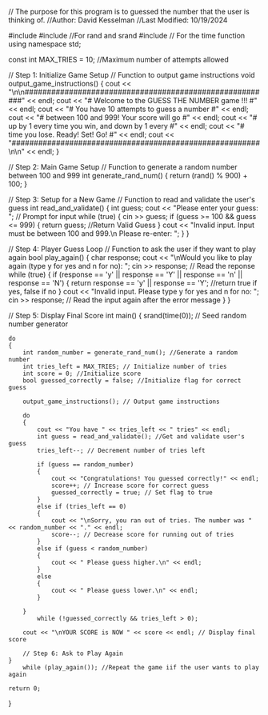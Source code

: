 // The purpose for this program is to guessed the number that the user is thinking of.
//Author: David Kesselman
//Last Modified: 10/19/2024

#include <iostream>
#include <cstdlib> //For rand and srand
#include <ctime>   // For the time function
using namespace std;

const int MAX_TRIES = 10; //Maximum number of attempts allowed

// Step 1: Initialize Game Setup
// Function to output game instructions
void output_game_instructions() 
{
    cout << "\n\n########################################################" << endl;
    cout << "#    Welcome to the GUESS THE NUMBER game !!!          #" << endl;
    cout << "#    You have 10 attempts to guess a number            #" << endl;
    cout << "#    between 100 and 999! Your score will go           #" << endl;
    cout << "#    up by 1 every time you win, and down by 1 every   #" << endl;
    cout << "#    time you lose. Ready! Set! Go!                    #" << endl;
    cout << "########################################################\n\n" << endl;
}

// Step 2: Main Game Setup
// Function to generate a random number between 100 and 999
int generate_rand_num() 
{
    return (rand() % 900) + 100;
}

// Step 3: Setup for a New Game
// Function to read and validate the user's guess
int read_and_validate() 
{
    int guess;
    cout << "Please enter your guess: "; // Prompt for input
    while (true) 
    {
        cin >> guess;
        if (guess >= 100 && guess <= 999) 
        {
            return guess; //Return Valid Guess
        }
        cout << "Invalid input. Input must be between 100 and 999.\n Please re-enter: ";
    }
}

// Step 4: Player Guess Loop
// Function to ask the user if they want to play again
bool play_again() 
{
    char response;
    cout << "\nWould you like to play again (type y for yes and n for no): "; 
    cin >> response; // Read the reponse
    while (true) 
    {
        if (response == 'y' || response == 'Y' || response == 'n' || response == 'N') 
        {
            return response == 'y' || response == 'Y'; //return true if yes, false if no
        }
        cout << "Invalid input. Please type y for yes and n for no: "; 
        cin >> response; // Read the input again after the error message
    }
}

// Step 5: Display Final Score
int main() 
{
    srand(time(0)); // Seed random number generator

    do 
    {
        int random_number = generate_rand_num(); //Generate a random number
        int tries_left = MAX_TRIES; // Initialize number of tries
        int score = 0; //Initialize score
        bool guessed_correctly = false; //Initialize flag for correct guess

        output_game_instructions(); // Output game instructions

        do 
        {
            cout << "You have " << tries_left << " tries" << endl;
            int guess = read_and_validate(); //Get and validate user's guess
            tries_left--; // Decrement number of tries left

            if (guess == random_number) 
            {
                cout << "Congratulations! You guessed correctly!" << endl;
                score++; // Increase score for correct guess
                guessed_correctly = true; // Set flag to true
            }
            else if (tries_left == 0) 
            {
                cout << "\nSorry, you ran out of tries. The number was " << random_number << "." << endl;
                score--; // Decrease score for running out of tries
            }
            else if (guess < random_number) 
            {
                cout << " Please guess higher.\n" << endl;
            }
            else 
            {
                cout << " Please guess lower.\n" << endl;
            }

        }
            while (!guessed_correctly && tries_left > 0);

        cout << "\nYOUR SCORE is NOW " << score << endl; // Display final score

        // Step 6: Ask to Play Again
    }
        while (play_again()); //Repeat the game iif the user wants to play again

    return 0;
}
